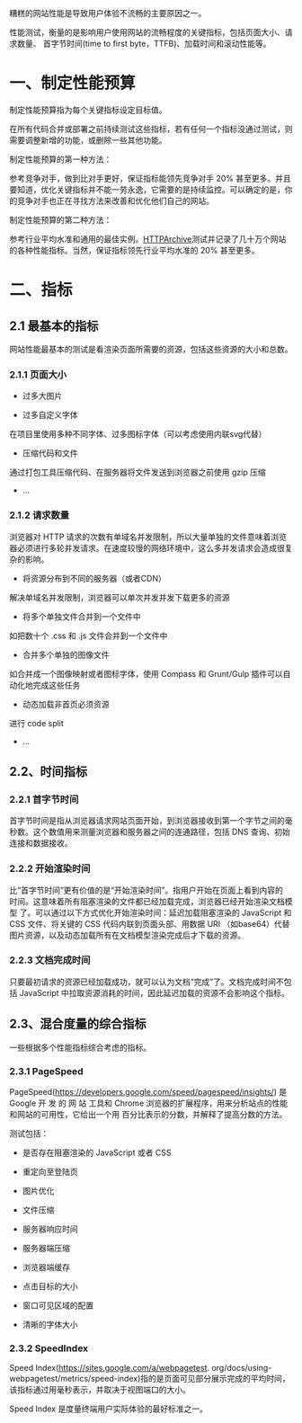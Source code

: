 
糟糕的网站性能是导致用户体验不流畅的主要原因之一。

性能测试，衡量的是影响用户使用网站的流畅程度的关键指标，包括页面大小、请求数量、 首字节时间(time to first byte，TTFB)、加载时间和滚动性能等。

# 一、制定性能预算

制定性能预算指为每个关键指标设定目标值。

在所有代码合并或部署之前持续测试这些指标，若有任何一个指标没通过测试，则需要调整新增的功能，或删除一些其他功能。

制定性能预算的第一种方法：

参考竞争对手，做到比对手更好，保证指标能领先竞争对手 20% 甚至更多。并且要知道，优化关键指标并不能一劳永逸，它需要的是持续监控。可以确定的是，你的竞争对手也正在寻找方法来改善和优化他们自己的网站。

制定性能预算的第二种方法：

参考行业平均水准和通用的最佳实例。[HTTPArchive](http://httparchive.org/)测试并记录了几十万个网站的各种性能指标。当然，保证指标领先行业平均水准的 20% 甚至更多。


# 二、指标


## 2.1 最基本的指标

网站性能最基本的测试是看渲染页面所需要的资源，包括这些资源的大小和总数。

### 2.1.1 页面大小

- 过多大图片

- 过多自定义字体

在项目里使用多种不同字体、过多图标字体（可以考虑使用内联svg代替）

- 压缩代码和文件

通过打包工具压缩代码、在服务器将文件发送到浏览器之前使用 gzip 压缩

- ...


### 2.1.2 请求数量

浏览器对 HTTP 请求的次数有单域名并发限制，所以大量单独的文件意味着浏览器必须进行多轮并发请求。在速度较慢的网络环境中，这么多并发请求会造成很复杂的影响。

- 将资源分布到不同的服务器（或者CDN）

解决单域名并发限制，浏览器可以单次并发并发下载更多的资源

- 将多个单独文件合并到一个文件中

如把数十个 .css 和 .js 文件合并到一个文件中

- 合并多个单独的图像文件

如合并成一个图像映射或者图标字体，使用 Compass 和 Grunt/Gulp 插件可以自动化地完成这些任务

- 动态加载非首页必须资源

进行 code split

- ...


## 2.2、时间指标

### 2.2.1 首字节时间

首字节时间是指从浏览器请求网站页面开始，到浏览器接收到第一个字节之间的毫秒数。这个数值用来测量浏览器和服务器之间的连通路径，包括 DNS 查询、初始连接和数据接收。



### 2.2.2 开始渲染时间

比“首字节时间”更有价值的是“开始渲染时间”。指用户开始在页面上看到内容的 时间。这意味着所有阻塞渲染的文件都已经加载完成，浏览器已经开始渲染文档模型 了。可以通过以下方式优化开始渲染时间：延迟加载阻塞渲染的 JavaScript 和 CSS 文件、将关键的 CSS 代码内联到页面头部、用数据 URI （如base64）代替图片资源，以及动态加载所有在文档模型渲染完成后才下载的资源。


### 2.2.3 文档完成时间

只要最初请求的资源已经加载成功，就可以认为文档“完成”了。文档完成时间不包括 JavaScript 中拉取资源消耗的时间，因此延迟加载的资源不会影响这个指标。



## 2.3、混合度量的综合指标

一些根据多个性能指标综合考虑的指标。

### 2.3.1 PageSpeed

PageSpeed(https://developers.google.com/speed/pagespeed/insights/) 是 Google 开 发 的 网 站 工具和 Chrome 浏览器的扩展程序，用来分析站点的性能和网站的可用性，它给出一个用 百分比表示的分数，并解释了提高分数的方法。

测试包括：

- 是否存在阻塞渲染的 JavaScript 或者 CSS

- 重定向至登陆页

- 图片优化

- 文件压缩

- 服务器响应时间

- 服务器端压缩

- 浏览器端缓存

- 点击目标的大小

- 窗口可见区域的配置

- 清晰的字体大小


### 2.3.2 SpeedIndex

Speed Index(https://sites.google.com/a/webpagetest. org/docs/using-webpagetest/metrics/speed-index)指的是页面可见部分展示完成的平均时间， 该指标通过用毫秒表示，并取决于视图端口的大小。

Speed Index 是度量终端用户实际体验的最好标准之一。
